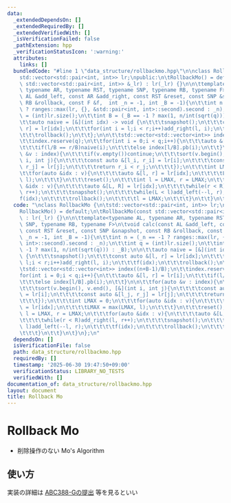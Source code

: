 ```yaml
---
data:
  _extendedDependsOn: []
  _extendedRequiredBy: []
  _extendedVerifiedWith: []
  _isVerificationFailed: false
  _pathExtension: hpp
  _verificationStatusIcon: ':warning:'
  attributes:
    links: []
  bundledCode: "#line 1 \"data_structure/rollbackmo.hpp\"\n\nclass RollbackMo {\n\t\
    std::vector<std::pair<int, int>> lr;\npublic:\n\tRollbackMo() = default;\n\tRollbackMo(const\
    \ std::vector<std::pair<int, int>> &_lr) : lr(_lr) {}\n\n\ttemplate<typename AL,\
    \ typename AR, typename RST, typename SNP, typename RB, typename F>\n\tvoid calc(const\
    \ AL &add_left, const AR &add_right, const RST &reset, const SNP &snapshot, const\
    \ RB &rollback, const F &f,  int _n = -1, int _B = -1){\n\t\tint n = (_n == -1\
    \ ? ranges::max(lr, {}, &std::pair<int, int>::second).second : _n);\n\t\tint q\
    \ = (int)lr.size();\n\t\tint B = (_B == -1 ? max(1, n/int(sqrt(q))) : _B);\n\n\
    \t\tauto naive = [&](int idx) -> void {\n\t\t\tsnapshot();\n\t\t\tconst auto &[l,\
    \ r] = lr[idx];\n\t\t\tfor(int i = l;i < r;i++)add_right(l, i);\n\t\t\tf(idx);\n\
    \t\t\trollback();\n\t\t};\n\n\t\tstd::vector<std::vector<int>> index((n+B-1)/B);\n\
    \t\tindex.reserve(q);\n\t\tfor(int i = 0;i < q;i++){\n\t\t\tauto &[l, r] = lr[i];\n\
    \t\t\tif(l/B == r/B)naive(i);\n\t\t\telse index[l/B].pb(i);\n\t\t}\n\n\t\tfor(auto\
    \ &v : index){\n\t\t\tif(v.empty())continue;\n\t\t\tsort(v.begin(), v.end(), [&](int\
    \ i, int j){\n\t\t\t\tconst auto &[l_i, r_i] = lr[i];\n\t\t\t\tconst auto &[l_j,\
    \ r_j] = lr[j];\n\t\t\t\treturn r_i < r_j;\n\t\t\t});\n\t\t\tint LMAX = 0;\n\t\
    \t\tfor(auto &idx : v){\n\t\t\t\tauto &[l, r] = lr[idx];\n\t\t\t\tLMAX = max(LMAX,\
    \ l);\n\t\t\t}\n\t\t\treset();\n\t\t\tint l = LMAX, r = LMAX;\n\t\t\tfor(auto\
    \ &idx : v){\n\t\t\t\tauto &[L, R] = lr[idx];\n\t\t\t\twhile(r < R)add_right(l,\
    \ r++);\n\t\t\t\tsnapshot();\n\t\t\t\twhile(L < l)add_left(--l, r);\n\t\t\t\t\
    f(idx);\n\t\t\t\trollback();\n\t\t\t\tl = LMAX;\n\t\t\t}\n\t\t}\n\t}\n};\n"
  code: "\nclass RollbackMo {\n\tstd::vector<std::pair<int, int>> lr;\npublic:\n\t\
    RollbackMo() = default;\n\tRollbackMo(const std::vector<std::pair<int, int>> &_lr)\
    \ : lr(_lr) {}\n\n\ttemplate<typename AL, typename AR, typename RST, typename\
    \ SNP, typename RB, typename F>\n\tvoid calc(const AL &add_left, const AR &add_right,\
    \ const RST &reset, const SNP &snapshot, const RB &rollback, const F &f,  int\
    \ _n = -1, int _B = -1){\n\t\tint n = (_n == -1 ? ranges::max(lr, {}, &std::pair<int,\
    \ int>::second).second : _n);\n\t\tint q = (int)lr.size();\n\t\tint B = (_B ==\
    \ -1 ? max(1, n/int(sqrt(q))) : _B);\n\n\t\tauto naive = [&](int idx) -> void\
    \ {\n\t\t\tsnapshot();\n\t\t\tconst auto &[l, r] = lr[idx];\n\t\t\tfor(int i =\
    \ l;i < r;i++)add_right(l, i);\n\t\t\tf(idx);\n\t\t\trollback();\n\t\t};\n\n\t\
    \tstd::vector<std::vector<int>> index((n+B-1)/B);\n\t\tindex.reserve(q);\n\t\t\
    for(int i = 0;i < q;i++){\n\t\t\tauto &[l, r] = lr[i];\n\t\t\tif(l/B == r/B)naive(i);\n\
    \t\t\telse index[l/B].pb(i);\n\t\t}\n\n\t\tfor(auto &v : index){\n\t\t\tif(v.empty())continue;\n\
    \t\t\tsort(v.begin(), v.end(), [&](int i, int j){\n\t\t\t\tconst auto &[l_i, r_i]\
    \ = lr[i];\n\t\t\t\tconst auto &[l_j, r_j] = lr[j];\n\t\t\t\treturn r_i < r_j;\n\
    \t\t\t});\n\t\t\tint LMAX = 0;\n\t\t\tfor(auto &idx : v){\n\t\t\t\tauto &[l, r]\
    \ = lr[idx];\n\t\t\t\tLMAX = max(LMAX, l);\n\t\t\t}\n\t\t\treset();\n\t\t\tint\
    \ l = LMAX, r = LMAX;\n\t\t\tfor(auto &idx : v){\n\t\t\t\tauto &[L, R] = lr[idx];\n\
    \t\t\t\twhile(r < R)add_right(l, r++);\n\t\t\t\tsnapshot();\n\t\t\t\twhile(L <\
    \ l)add_left(--l, r);\n\t\t\t\tf(idx);\n\t\t\t\trollback();\n\t\t\t\tl = LMAX;\n\
    \t\t\t}\n\t\t}\n\t}\n};\n"
  dependsOn: []
  isVerificationFile: false
  path: data_structure/rollbackmo.hpp
  requiredBy: []
  timestamp: '2025-06-30 19:47:50+09:00'
  verificationStatus: LIBRARY_NO_TESTS
  verifiedWith: []
documentation_of: data_structure/rollbackmo.hpp
layout: document
title: Rollback Mo
---
```


# Rollback Mo

- 削除操作のない Mo's Algorithm

## 使い方

実装の詳細は [ABC388-Gの提出](https://atcoder.jp/contests/abc388/submissions/61703817) 等を見るといい
